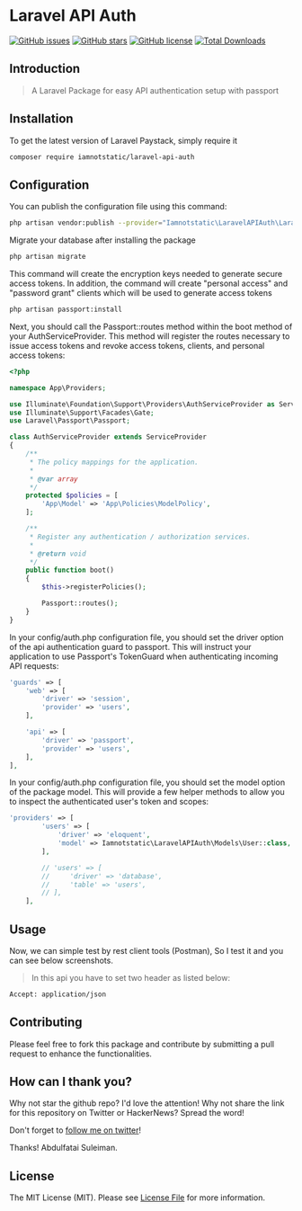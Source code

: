 # Laravel API Auth

[![GitHub issues](https://img.shields.io/github/issues/iamnotstatic/laravel-api-auth)](https://github.com/iamnotstatic/laravel-api-auth/issues)
[![GitHub stars](https://img.shields.io/github/stars/iamnotstatic/laravel-api-auth)](https://github.com/iamnotstatic/laravel-api-auth/stargazers)
[![GitHub license](https://img.shields.io/github/license/iamnotstatic/laravel-api-auth)](https://github.com/iamnotstatic/laravel-api-auth)
[![Total Downloads](https://img.shields.io/packagist/dt/iamnotstatic/laravel-api-auth)](https://github.com/iamnotstatic/laravel-api-auth)

## Introduction

> A Laravel Package for easy API authentication setup with passport

## Installation

To get the latest version of Laravel Paystack, simply require it


```bash
composer require iamnotstatic/laravel-api-auth
```

## Configuration

You can publish the configuration file using this command:

```bash
php artisan vendor:publish --provider="Iamnotstatic\LaravelAPIAuth\LaravelAPIAuthServiceProvider"
```

Migrate your database after installing the package

```bash
php artisan migrate
```

This command will create the encryption keys needed to generate secure access tokens. In addition, the command will create "personal access" and "password grant" clients which will be used to generate access tokens

```bash
php artisan passport:install
```

Next, you should call the Passport::routes method within the boot method of your AuthServiceProvider. This method will register the routes necessary to issue access tokens and revoke access tokens, clients, and personal access tokens:

```php
<?php

namespace App\Providers;

use Illuminate\Foundation\Support\Providers\AuthServiceProvider as ServiceProvider;
use Illuminate\Support\Facades\Gate;
use Laravel\Passport\Passport;

class AuthServiceProvider extends ServiceProvider
{
    /**
     * The policy mappings for the application.
     *
     * @var array
     */
    protected $policies = [
        'App\Model' => 'App\Policies\ModelPolicy',
    ];

    /**
     * Register any authentication / authorization services.
     *
     * @return void
     */
    public function boot()
    {
        $this->registerPolicies();

        Passport::routes();
    }
}
```

In your config/auth.php configuration file, you should set the driver option of the api authentication guard to passport. This will instruct your application to use Passport's TokenGuard when authenticating incoming API requests:

```php
'guards' => [
    'web' => [
        'driver' => 'session',
        'provider' => 'users',
    ],

    'api' => [
        'driver' => 'passport',
        'provider' => 'users',
    ],
],
```

In your config/auth.php configuration file, you should set the model option of the package model. This will provide a few helper methods to allow you to inspect the authenticated user's token and scopes:

```php
'providers' => [
        'users' => [
            'driver' => 'eloquent',
            'model' => Iamnotstatic\LaravelAPIAuth\Models\User::class,
        ],

        // 'users' => [
        //     'driver' => 'database',
        //     'table' => 'users',
        // ],
    ],
```

## Usage

Now, we can simple test by rest client tools (Postman), So I test it and you can see below screenshots.

> In this api you have to set two header as listed below:

```bash
Accept: application/json
```





## Contributing

Please feel free to fork this package and contribute by submitting a pull request to enhance the functionalities.

## How can I thank you?

Why not star the github repo? I'd love the attention! Why not share the link for this repository on Twitter or HackerNews? Spread the word!

Don't forget to [follow me on twitter](https://twitter.com/iamnotstatic)!

Thanks!
Abdulfatai Suleiman.

## License

The MIT License (MIT). Please see [License File](LICENSE.md) for more information.